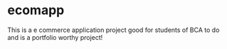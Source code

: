 # ecomapp
This is a e commerce application project good for students of BCA to do and is a portfolio worthy project!
